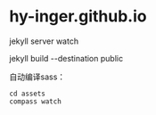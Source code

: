 # hy-inger.github.io


jekyll server watch

jekyll build --destination public

自动编译sass：

```
cd assets
compass watch
```